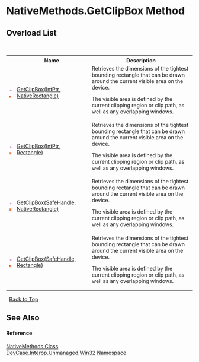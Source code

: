 # NativeMethods.GetClipBox Method 
 


## Overload List
&nbsp;<table><tr><th></th><th>Name</th><th>Description</th></tr><tr><td>![Public method](media/pubmethod.gif "Public method")![Static member](media/static.gif "Static member")</td><td><a href="M_DevCase_Interop_Unmanaged_Win32_NativeMethods_GetClipBox">GetClipBox(IntPtr, NativeRectangle)</a></td><td>
Retrieves the dimensions of the tightest bounding rectangle that can be drawn around the current visible area on the device. 

 The visible area is defined by the current clipping region or clip path, as well as any overlapping windows.</td></tr><tr><td>![Public method](media/pubmethod.gif "Public method")![Static member](media/static.gif "Static member")</td><td><a href="M_DevCase_Interop_Unmanaged_Win32_NativeMethods_GetClipBox_1">GetClipBox(IntPtr, Rectangle)</a></td><td>
Retrieves the dimensions of the tightest bounding rectangle that can be drawn around the current visible area on the device. 

 The visible area is defined by the current clipping region or clip path, as well as any overlapping windows.</td></tr><tr><td>![Public method](media/pubmethod.gif "Public method")![Static member](media/static.gif "Static member")</td><td><a href="M_DevCase_Interop_Unmanaged_Win32_NativeMethods_GetClipBox_2">GetClipBox(SafeHandle, NativeRectangle)</a></td><td>
Retrieves the dimensions of the tightest bounding rectangle that can be drawn around the current visible area on the device. 

 The visible area is defined by the current clipping region or clip path, as well as any overlapping windows.</td></tr><tr><td>![Public method](media/pubmethod.gif "Public method")![Static member](media/static.gif "Static member")</td><td><a href="M_DevCase_Interop_Unmanaged_Win32_NativeMethods_GetClipBox_3">GetClipBox(SafeHandle, Rectangle)</a></td><td>
Retrieves the dimensions of the tightest bounding rectangle that can be drawn around the current visible area on the device. 

 The visible area is defined by the current clipping region or clip path, as well as any overlapping windows.</td></tr></table>&nbsp;
<a href="#nativemethods.getclipbox-method">Back to Top</a>

## See Also


#### Reference
<a href="T_DevCase_Interop_Unmanaged_Win32_NativeMethods">NativeMethods Class</a><br /><a href="N_DevCase_Interop_Unmanaged_Win32">DevCase.Interop.Unmanaged.Win32 Namespace</a><br />